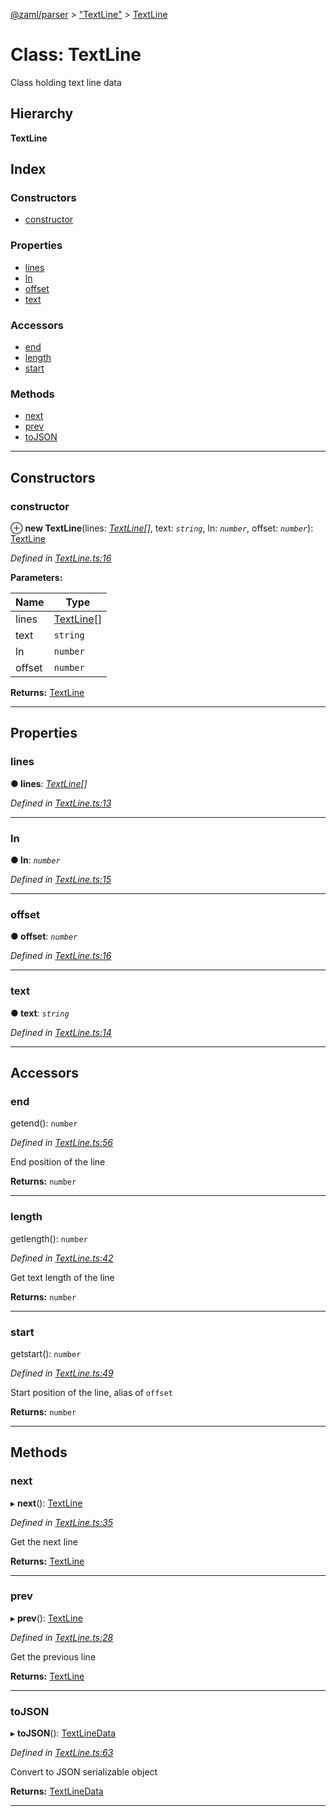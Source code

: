 [@zaml/parser](../README.md) > ["TextLine"](../modules/_textline_.md) > [TextLine](../classes/_textline_.textline.md)

# Class: TextLine

Class holding text line data

## Hierarchy

**TextLine**

## Index

### Constructors

* [constructor](_textline_.textline.md#constructor)

### Properties

* [lines](_textline_.textline.md#lines)
* [ln](_textline_.textline.md#ln)
* [offset](_textline_.textline.md#offset)
* [text](_textline_.textline.md#text)

### Accessors

* [end](_textline_.textline.md#end)
* [length](_textline_.textline.md#length)
* [start](_textline_.textline.md#start)

### Methods

* [next](_textline_.textline.md#next)
* [prev](_textline_.textline.md#prev)
* [toJSON](_textline_.textline.md#tojson)

---

## Constructors

<a id="constructor"></a>

###  constructor

⊕ **new TextLine**(lines: *[TextLine](_textline_.textline.md)[]*, text: *`string`*, ln: *`number`*, offset: *`number`*): [TextLine](_textline_.textline.md)

*Defined in [TextLine.ts:16](https://github.com/nexushubs/zaml-lang/blob/5afa52e/packages/zaml-parser/src/TextLine.ts#L16)*

**Parameters:**

| Name | Type |
| ------ | ------ |
| lines | [TextLine](_textline_.textline.md)[] |
| text | `string` |
| ln | `number` |
| offset | `number` |

**Returns:** [TextLine](_textline_.textline.md)

___

## Properties

<a id="lines"></a>

###  lines

**● lines**: *[TextLine](_textline_.textline.md)[]*

*Defined in [TextLine.ts:13](https://github.com/nexushubs/zaml-lang/blob/5afa52e/packages/zaml-parser/src/TextLine.ts#L13)*

___
<a id="ln"></a>

###  ln

**● ln**: *`number`*

*Defined in [TextLine.ts:15](https://github.com/nexushubs/zaml-lang/blob/5afa52e/packages/zaml-parser/src/TextLine.ts#L15)*

___
<a id="offset"></a>

###  offset

**● offset**: *`number`*

*Defined in [TextLine.ts:16](https://github.com/nexushubs/zaml-lang/blob/5afa52e/packages/zaml-parser/src/TextLine.ts#L16)*

___
<a id="text"></a>

###  text

**● text**: *`string`*

*Defined in [TextLine.ts:14](https://github.com/nexushubs/zaml-lang/blob/5afa52e/packages/zaml-parser/src/TextLine.ts#L14)*

___

## Accessors

<a id="end"></a>

###  end

getend(): `number`

*Defined in [TextLine.ts:56](https://github.com/nexushubs/zaml-lang/blob/5afa52e/packages/zaml-parser/src/TextLine.ts#L56)*

End position of the line

**Returns:** `number`

___
<a id="length"></a>

###  length

getlength(): `number`

*Defined in [TextLine.ts:42](https://github.com/nexushubs/zaml-lang/blob/5afa52e/packages/zaml-parser/src/TextLine.ts#L42)*

Get text length of the line

**Returns:** `number`

___
<a id="start"></a>

###  start

getstart(): `number`

*Defined in [TextLine.ts:49](https://github.com/nexushubs/zaml-lang/blob/5afa52e/packages/zaml-parser/src/TextLine.ts#L49)*

Start position of the line, alias of `offset`

**Returns:** `number`

___

## Methods

<a id="next"></a>

###  next

▸ **next**(): [TextLine](_textline_.textline.md)

*Defined in [TextLine.ts:35](https://github.com/nexushubs/zaml-lang/blob/5afa52e/packages/zaml-parser/src/TextLine.ts#L35)*

Get the next line

**Returns:** [TextLine](_textline_.textline.md)

___
<a id="prev"></a>

###  prev

▸ **prev**(): [TextLine](_textline_.textline.md)

*Defined in [TextLine.ts:28](https://github.com/nexushubs/zaml-lang/blob/5afa52e/packages/zaml-parser/src/TextLine.ts#L28)*

Get the previous line

**Returns:** [TextLine](_textline_.textline.md)

___
<a id="tojson"></a>

###  toJSON

▸ **toJSON**(): [TextLineData](../interfaces/_textline_.textlinedata.md)

*Defined in [TextLine.ts:63](https://github.com/nexushubs/zaml-lang/blob/5afa52e/packages/zaml-parser/src/TextLine.ts#L63)*

Convert to JSON serializable object

**Returns:** [TextLineData](../interfaces/_textline_.textlinedata.md)

___

